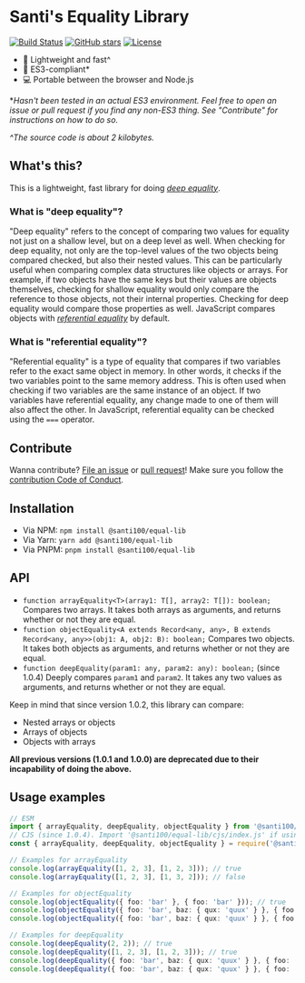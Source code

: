 # Santi's Equality Library

[![Build Status](https://github.com/santi100a/equal-lib/actions/workflows/main.yml/badge.svg)](https://github.com/santi100a/equal-lib/actions)
[![GitHub stars](https://img.shields.io/github/stars/santi100a/equal-lib.svg)](https://github.com/santi100a/equal-lib)
[![License](https://img.shields.io/github/license/santi100a/equal-lib.svg)](https://github.com/santi100a/equal-lib)

- 🚀 Lightweight and fast^
- 👴 ES3-compliant*
- 💻 Portable between the browser and Node.js

**Hasn't been tested in an actual ES3 environment. Feel free to open an issue or pull request if you find any non-ES3 thing. See "Contribute" for instructions on how to do so.*

*^The source code is about 2 kilobytes.*

## What's this?
This is a lightweight, fast library for doing [*deep equality*](#what-is-deep-equality).
### What is "deep equality"? 
"Deep equality" refers to the concept of comparing two values for equality not just on a shallow level, but on a deep level as well. When checking for deep equality, not only are the top-level values of the two objects being compared checked, but also their nested values. This can be particularly useful when comparing complex data structures like objects or arrays. For example, if two objects have the same keys but their values are objects themselves, checking for shallow equality would only compare the reference to those objects, not their internal properties. Checking for deep equality would compare those properties as well. JavaScript compares objects with [*referential equality*](#what-is-referential-equality) by default.
### What is "referential equality"?
"Referential equality" is a type of equality that compares if two variables refer to the exact same object in memory. In other words, it checks if the two variables point to the same memory address. This is often used when checking if two variables are the same instance of an object. If two variables have referential equality, any change made to one of them will also affect the other. In JavaScript, referential equality can be checked using the `===` operator.
## Contribute

Wanna contribute? [File an issue](https://github.com/santi100a/equal-lib/issues) or [pull request](https://github.com/santi100a/equal-lib/pulls)!
Make sure you follow the [contribution Code of Conduct](https://github.com/santi100a/equal-lib/blob/main/CODE_OF_CONDUCT.md).

## Installation
- Via NPM: `npm install @santi100/equal-lib`
- Via Yarn: `yarn add @santi100/equal-lib`
- Via PNPM: `pnpm install @santi100/equal-lib`

## API

- `function arrayEquality<T>(array1: T[], array2: T[]): boolean;` Compares two arrays. It takes both arrays as arguments, and returns whether or not they are equal. 
- `function objectEquality<A extends Record<any, any>, B extends Record<any, any>>(obj1: A, obj2: B): boolean;` Compares two objects. It takes both objects as arguments, and returns whether or not they are equal.
- `function deepEquality(param1: any, param2: any): boolean;` (since 1.0.4) Deeply compares `param1` and `param2`. It takes any two values as arguments, and returns whether or not they are equal. 

Keep in mind that since version 1.0.2, this library can compare:
- Nested arrays or objects
- Arrays of objects
- Objects with arrays

**All previous versions (1.0.1 and 1.0.0) are deprecated due to their incapability of doing the above.**

## Usage examples
```typescript
// ESM
import { arrayEquality, deepEquality, objectEquality } from '@santi100/equal-lib'; 
// CJS (since 1.0.4). Import '@santi100/equal-lib/cjs/index.js' if using 1.0.3 or older.
const { arrayEquality, deepEquality, objectEquality } = require('@santi100/equal-lib/cjs'); 

// Examples for arrayEquality
console.log(arrayEquality([1, 2, 3], [1, 2, 3])); // true
console.log(arrayEquality([1, 2, 3], [1, 3, 2])); // false

// Examples for objectEquality
console.log(objectEquality({ foo: 'bar' }, { foo: 'bar' })); // true
console.log(objectEquality({ foo: 'bar', baz: { qux: 'quux' } }, { foo: 'bar', baz: { qux: 'quux' } })); // true
console.log(objectEquality({ foo: 'bar', baz: { qux: 'quux' } }, { foo: 'bar', baz: { qux: 'corge' } })); // false

// Examples for deepEquality
console.log(deepEquality(2, 2)); // true
console.log(deepEquality([1, 2, 3], [1, 2, 3])); // true
console.log(deepEquality({ foo: 'bar', baz: { qux: 'quux' } }, { foo: 'bar', baz: { qux: 'quux' } })); // true
console.log(deepEquality({ foo: 'bar', baz: { qux: 'quux' } }, { foo: 'bar', baz: { qux: 'corge' } })); // false

```